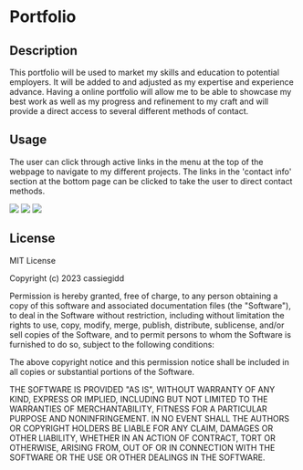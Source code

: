# Portfolio

## Description

This portfolio will be used to market my skills and education to potential employers. It will be added to and adjusted as my expertise and experience advance. Having a online portfolio will allow me to be able to showcase my best work as well as my progress and refinement to my craft and will provide a direct access to several different methods of contact.

## Usage
The user can click through active links in the menu at the top of the webpage to navigate to my different projects. The links in the 'contact info' section at the bottom page can be clicked to take the user to direct contact methods. 


<img src="/Users/cassandragiddings/bootcamp/Portfolio/assets/images/Screen Shot 2023-03-01 at 2.19.29 PM.png">


<img src="/Users/cassandragiddings/bootcamp/Portfolio/assets/images/Screen Shot 2023-03-01 at 2.19.46 PM.png">


<img src="/Users/cassandragiddings/bootcamp/Portfolio/assets/images/Screen Shot 2023-03-01 at 2.20.01 PM.png">


## License
MIT License

Copyright (c) 2023 cassiegidd

Permission is hereby granted, free of charge, to any person obtaining a copy
of this software and associated documentation files (the "Software"), to deal
in the Software without restriction, including without limitation the rights
to use, copy, modify, merge, publish, distribute, sublicense, and/or sell
copies of the Software, and to permit persons to whom the Software is
furnished to do so, subject to the following conditions:

The above copyright notice and this permission notice shall be included in all
copies or substantial portions of the Software.

THE SOFTWARE IS PROVIDED "AS IS", WITHOUT WARRANTY OF ANY KIND, EXPRESS OR
IMPLIED, INCLUDING BUT NOT LIMITED TO THE WARRANTIES OF MERCHANTABILITY,
FITNESS FOR A PARTICULAR PURPOSE AND NONINFRINGEMENT. IN NO EVENT SHALL THE
AUTHORS OR COPYRIGHT HOLDERS BE LIABLE FOR ANY CLAIM, DAMAGES OR OTHER
LIABILITY, WHETHER IN AN ACTION OF CONTRACT, TORT OR OTHERWISE, ARISING FROM,
OUT OF OR IN CONNECTION WITH THE SOFTWARE OR THE USE OR OTHER DEALINGS IN THE
SOFTWARE.